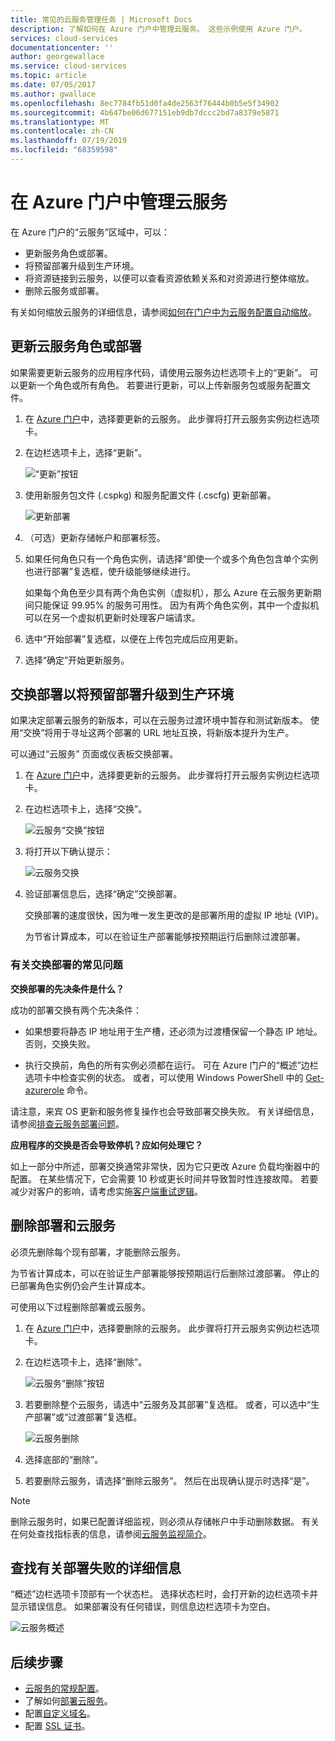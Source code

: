 ```yaml
---
title: 常见的云服务管理任务 | Microsoft Docs
description: 了解如何在 Azure 门户中管理云服务。 这些示例使用 Azure 门户。
services: cloud-services
documentationcenter: ''
author: georgewallace
ms.service: cloud-services
ms.topic: article
ms.date: 07/05/2017
ms.author: gwallace
ms.openlocfilehash: 8ec7784fb51d0fa4de2563f76444b0b5e5f34902
ms.sourcegitcommit: 4b647be06d677151eb9db7dccc2bd7a8379e5871
ms.translationtype: MT
ms.contentlocale: zh-CN
ms.lasthandoff: 07/19/2019
ms.locfileid: "68359598"
---
```

# <a name="manage-cloud-services-in-the-azure-portal"></a>在 Azure 门户中管理云服务
在 Azure 门户的“云服务”区域中，可以：

* 更新服务角色或部署。
* 将预留部署升级到生产环境。
* 将资源链接到云服务，以便可以查看资源依赖关系和对资源进行整体缩放。
* 删除云服务或部署。

有关如何缩放云服务的详细信息，请参阅[如何在门户中为云服务配置自动缩放](cloud-services-how-to-scale-portal.md)。

## <a name="update-a-cloud-service-role-or-deployment"></a>更新云服务角色或部署
如果需要更新云服务的应用程序代码，请使用云服务边栏选项卡上的“更新”。 可以更新一个角色或所有角色。 若要进行更新，可以上传新服务包或服务配置文件。

1. 在 [Azure 门户][Azure portal]中，选择要更新的云服务。 此步骤将打开云服务实例边栏选项卡。

2. 在边栏选项卡上，选择“更新”。

    ![“更新”按钮](./media/cloud-services-how-to-manage-portal/update-button.png)

3. 使用新服务包文件 (.cspkg) 和服务配置文件 (.cscfg) 更新部署。

    ![更新部署](./media/cloud-services-how-to-manage-portal/update-blade.png)

4. （可选）更新存储帐户和部署标签。

5. 如果任何角色只有一个角色实例，请选择“即使一个或多个角色包含单个实例也进行部署”复选框，使升级能够继续进行。

    如果每个角色至少具有两个角色实例（虚拟机），那么 Azure 在云服务更新期间只能保证 99.95% 的服务可用性。 因为有两个角色实例，其中一个虚拟机可以在另一个虚拟机更新时处理客户端请求。

6. 选中“开始部署”复选框，以便在上传包完成后应用更新。

7. 选择“确定”开始更新服务。

## <a name="swap-deployments-to-promote-a-staged-deployment-to-production"></a>交换部署以将预留部署升级到生产环境
如果决定部署云服务的新版本，可以在云服务过渡环境中暂存和测试新版本。 使用“交换”将用于寻址这两个部署的 URL 地址互换，将新版本提升为生产。

可以通过“云服务”  页面或仪表板交换部署。

1. 在 [Azure 门户][Azure portal]中，选择要更新的云服务。 此步骤将打开云服务实例边栏选项卡。

2. 在边栏选项卡上，选择“交换”。

    ![云服务“交换”按钮](./media/cloud-services-how-to-manage-portal/swap-button.png)

3. 将打开以下确认提示：

    ![云服务交换](./media/cloud-services-how-to-manage-portal/swap-prompt.png)

4. 验证部署信息后，选择“确定”交换部署。

    交换部署的速度很快，因为唯一发生更改的是部署所用的虚拟 IP 地址 (VIP)。

    为节省计算成本，可以在验证生产部署能够按预期运行后删除过渡部署。

### <a name="common-questions-about-swapping-deployments"></a>有关交换部署的常见问题

**交换部署的先决条件是什么？**

成功的部署交换有两个先决条件：

- 如果想要将静态 IP 地址用于生产槽，还必须为过渡槽保留一个静态 IP 地址。 否则，交换失败。

- 执行交换前，角色的所有实例必须都在运行。 可在 Azure 门户的“概述”边栏选项卡中检查实例的状态。 或者，可以使用 Windows PowerShell 中的 [Get-azurerole](/powershell/module/servicemanagement/azure/get-azurerole?view=azuresmps-3.7.0) 命令。

请注意，来宾 OS 更新和服务修复操作也会导致部署交换失败。 有关详细信息，请参阅[排查云服务部署问题](cloud-services-troubleshoot-deployment-problems.md)。

**应用程序的交换是否会导致停机？应如何处理它？**

如上一部分中所述，部署交换通常非常快，因为它只更改 Azure 负载均衡器中的配置。 在某些情况下，它会需要 10 秒或更长时间并导致暂时性连接故障。 若要减少对客户的影响，请考虑实施[客户端重试逻辑](../best-practices-retry-general.md)。

## <a name="delete-deployments-and-a-cloud-service"></a>删除部署和云服务
必须先删除每个现有部署，才能删除云服务。

为节省计算成本，可以在验证生产部署能够按预期运行后删除过渡部署。 停止的已部署角色实例仍会产生计算成本。

可使用以下过程删除部署或云服务。

1. 在 [Azure 门户][Azure portal]中，选择要删除的云服务。 此步骤将打开云服务实例边栏选项卡。

2. 在边栏选项卡上，选择“删除”。

    ![云服务“删除”按钮](./media/cloud-services-how-to-manage-portal/delete-button.png)

3. 若要删除整个云服务，请选中“云服务及其部署”复选框。 或者，可以选中“生产部署”或“过渡部署”复选框。

    ![云服务删除](./media/cloud-services-how-to-manage-portal/delete-blade.png)

4. 选择底部的“删除”。

5. 若要删除云服务，请选择“删除云服务”。 然后在出现确认提示时选择“是”。

> [!NOTE]
> 删除云服务时，如果已配置详细监视，则必须从存储帐户中手动删除数据。 有关在何处查找指标表的信息，请参阅[云服务监视简介](cloud-services-how-to-monitor.md)。


## <a name="find-more-information-about-failed-deployments"></a>查找有关部署失败的详细信息
“概述”边栏选项卡顶部有一个状态栏。 选择状态栏时，会打开新的边栏选项卡并显示错误信息。 如果部署没有任何错误，则信息边栏选项卡为空白。

![云服务概述](./media/cloud-services-how-to-manage-portal/status-info.png)



[Azure portal]: https://portal.azure.com

## <a name="next-steps"></a>后续步骤
* [云服务的常规配置](cloud-services-how-to-configure-portal.md)。
* 了解如何[部署云服务](cloud-services-how-to-create-deploy-portal.md)。
* 配置[自定义域名](cloud-services-custom-domain-name-portal.md)。
* 配置 [SSL 证书](cloud-services-configure-ssl-certificate-portal.md)。
